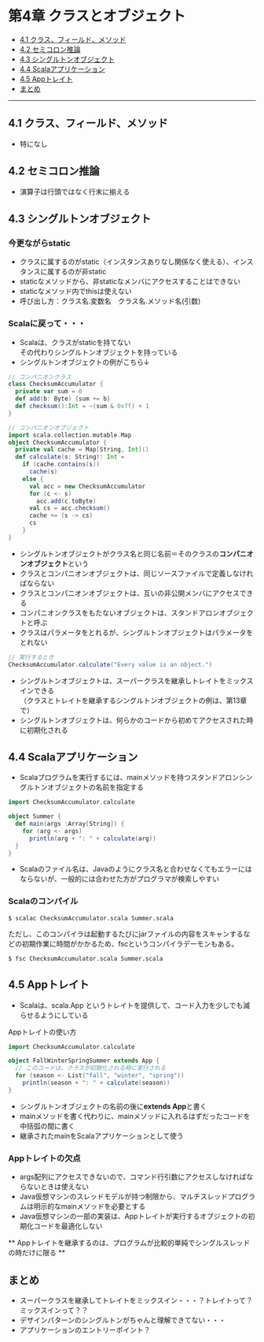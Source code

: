 # 第4章 クラスとオブジェクト
* [4.1 クラス、フィールド、メソッド](#4.1)
* [4.2 セミコロン推論](#4.2)
* [4.3 シングルトンオブジェクト](#4.3)
* [4.4 Scalaアプリケーション](#4.4)
* [4.5 Appトレイト](#4.5)
* [まとめ](#matome)

---

<a name="4.1"></a>
## 4.1 クラス、フィールド、メソッド
* 特になし


<a name="4.2"></a>
## 4.2 セミコロン推論
* 演算子は行頭ではなく行末に揃える


<a name="4.3"></a>
## 4.3 シングルトンオブジェクト
### 今更ながらstatic
* クラスに属するのがstatic（インスタンスありなし関係なく使える）、インスタンスに属するのが非static
* staticなメソッドから、非staticなメンバにアクセスすることはできない
* staticなメソッド内でthisは使えない
* 呼び出し方：クラス名.変数名　クラス名.メソッド名(引数)

### Scalaに戻って・・・
* Scalaは、クラスがstaticを持てない  
その代わりシングルトンオブジェクトを持っている
* シングルトンオブジェクトの例がこちら↓
```scala
// コンパニオンクラス
class ChecksumAccumulator {
  private var sum = 0
  def add(b: Byte) {sum += b}
  def checksum():Int = ~(sum & 0xff) + 1
}

// コンパニオンオブジェクト
import scala.collection.mutable.Map
object ChecksumAccumulator {
  private val cache = Map[String, Int]()
  def calculate(s: String): Int =
    if (cache.contains(s))
      cache(s)
    else {
      val acc = new ChecksumAccumulator
      for (c <- s)
        acc.add(c.toByte)
      val cs = acc.checksum()
      cache += (s -> cs)
      cs
    }
}
```

* シングルトンオブジェクトがクラス名と同じ名前＝そのクラスの**コンパニオンオブジェクト**という
* クラスとコンパニオンオブジェクトは、同じソースファイルで定義しなければならない
* クラスとコンパニオンオブジェクトは、互いの非公開メンバにアクセスできる
* コンパニオンクラスをもたないオブジェクトは、スタンドアロンオブジェクトと呼ぶ
* クラスはパラメータをとれるが、シングルトンオブジェクトはパラメータをとれない

```scala
// 実行するとき
ChecksumAccumulator.calculate("Every value is an object.")
```

* シングルトンオブジェクトは、スーパークラスを継承しトレイトをミックスインできる  
（クラスとトレイトを継承するシングルトンオブジェクトの例は、第13章で）
* シングルトンオブジェクトは、何らかのコードから初めてアクセスされた時に初期化される


<a name="4.4"></a>
## 4.4 Scalaアプリケーション
* Scalaプログラムを実行するには、mainメソッドを持つスタンドアロンシングルトンオブジェクトの名前を指定する
```scala
import ChecksumAccumulator.calculate

object Summer {
  def main(args :Array[String]) {
    for (arg <- args)
      println(arg + ": " + calculate(arg))
  }
}
```

* Scalaのファイル名は、Javaのようにクラス名と合わせなくてもエラーにはならないが、一般的には合わせた方がプログラマが検索しやすい

### Scalaのコンパイル
```shell
$ scalac ChecksumAccumulator.scala Summer.scala
```

ただし、このコンパイラは起動するたびにjarファイルの内容をスキャンするなどの初期作業に時間がかかるため、fscというコンパイラデーモンもある。

```shell
$ fsc ChecksumAccumulator.scala Summer.scala
```


<a name="4.5"></a>
## 4.5 Appトレイト
* Scalaは、scala.App というトレイトを提供して、コード入力を少しでも減らせるようにしている

Appトレイトの使い方
```scala
import ChecksumAccumulator.calculate

object FallWinterSpringSummer extends App {
  // このコードは、クラスが初期化される時に実行される
  for (season <- List("fall", "winter", "spring"))
    println(season + ": " + calculate(season))
}
```
* シングルトンオブジェクトの名前の後に**extends App**と書く
* mainメソッドを書く代わりに、mainメソッドに入れるはずだったコードを中括弧の間に書く
* 継承されたmainをScalaアプリケーションとして使う

### Appトレイトの欠点
* args配列にアクセスできないので、コマンド行引数にアクセスしなければならないときは使えない
* Java仮想マシンのスレッドモデルが持つ制限から、マルチスレッドプログラムは明示的なmainメソッドを必要とする
* Java仮想マシンの一部の実装は、Appトレイトが実行するオブジェクトの初期化コードを最適化しない

** Appトレイトを継承するのは、プログラムが比較的単純でシングルスレッドの時だけに限る **


<a name="matome"></a>
## まとめ
* スーパークラスを継承してトレイトをミックスイン・・・？トレイトって？ミックスインって？？
* デザインパターンのシングルトンがちゃんと理解できてない・・・
* アプリケーションのエントリーポイント？

